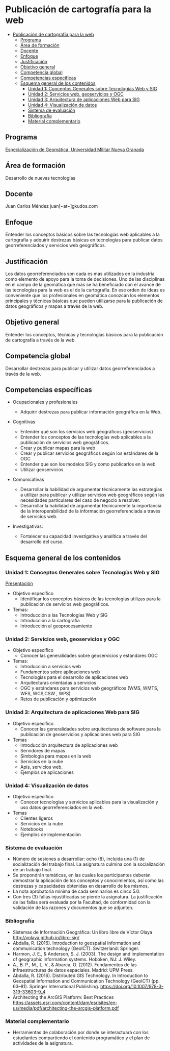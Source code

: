 # Publicación de cartografía para la web

- [Publicación de cartografía para la web](#publicaci%C3%B3n-de-cartograf%C3%ADa-para-la-web)
  - [Programa](#programa)
  - [Área de formación](#%C3%A1rea-de-formaci%C3%B3n)
  - [Docente](#docente)
  - [Enfoque](#enfoque)
  - [Justificación](#justificaci%C3%B3n)
  - [Objetivo general](#objetivo-general)
  - [Competencia global](#competencia-global)
  - [Competencias específicas](#competencias-espec%C3%ADficas)
  - [Esquema general de los contenidos](#esquema-general-de-los-contenidos)
    - [Unidad 1: Conceptos Generales sobre Tecnologías Web y SIG](#unidad-1-conceptos-generales-sobre-tecnolog%C3%ADas-web-y-sig)
    - [Unidad 2: Servicios web, geoservicios y OGC](#unidad-2-servicios-web-geoservicios-y-ogc)
    - [Unidad 3: Arquitectura de aplicaciones Web para SIG](#unidad-3-arquitectura-de-aplicaciones-web-para-sig)
    - [Unidad 4: Visualización de datos](#unidad-4-visualizaci%C3%B3n-de-datos)
    - [Sistema de evaluación](#sistema-de-evaluaci%C3%B3n)
    - [Bibliografía](#bibliograf%C3%ADa)
    - [Material complementario](#material-complementario)

## Programa

[Especialización de Geomática, Universidad Militar Nueva Granada](http://www.umng.edu.co/web/guest/programas-academicos/facultad-ingenieria/posgrados/especializaciones/especializacion-geomatica)

## Área de formación

Desarrollo  de nuevas tecnologías

## Docente

Juan Carlos Méndez
juan[~at~]gkudos.com

## Enfoque

Entender los conceptos básicos sobre las tecnologías web aplicables a la cartografía y adquirir destrezas básicas en tecnologías para   publicar datos georreferenciados y servicios web geográficos.

## Justificación

Los datos georreferenciados son cada es más utilizados en la industria como elemento de apoyo para la toma de decisiones.
Uno de las disciplinas en el campo de la geomática  que más se ha beneficiado con el avance de las tecnologías para la web es el de la cartografía. En ese orden de ideas es conveniente que los profesionales en geomática conozcan los elementos principales y técnicas básicas que pueden utilizarse para la publicación de datos geográficos y mapas a través de la web.

## Objetivo  general

Entender los conceptos, técnicas y tecnologías básicos para la publicación de cartografía a través de la web.

## Competencia global

Desarrollar destrezas para publicar y utilizar datos georreferenciados a través de la web.

## Competencias específicas

* Ocupacionales y profesionales
  *  Adquirir destrezas para publicar información geográfica en la Web.

* Cognitivas
  *  Entender qué son los servicios web geográficos (geoservicios)
  *  Entender los conceptos de las tecnologías web aplicables a la publicación de servicios web geográficos.
  *  Crear y publicar mapas para la web
  *  Crear y publicar servicios geográficos según los estándares de la OGC
  *  Entender que son los modelos SIG y como publicarlos en la web
  *  Utilizar geoservicios

* Comunicativas
  *  Desarrollar la habilidad de argumentar técnicamente las estrategias a utilizar para publicar y utilizar servicios web geográficos según las necesidades particulares del caso de negocio a resolver.
  *  Desarrollar la habilidad de argumentar técnicamente la importancia de la interoperabilidad de la información georreferenciada a través de servicios web.
  
* Investigativas:
  *  Fortalecer su capacidad investigativa y analítica a través del desarrollo  del curso.

## Esquema general de los contenidos

### Unidad 1: Conceptos Generales sobre Tecnologías Web y SIG 

[Presentación](https://github.com/dersteppenwolf/cartografia_web/tree/master/01_Conceptos)

* Objetivo específico
  * Identificar los conceptos básicos de las tecnologías utilizas para la publicación de servicios web geográficos.
* Temas:
  * Introducción a las Tecnologías Web y SIG
  * Introducción a la cartografía
  * Introducción al geoprocesamiento

### Unidad 2: Servicios web, geoservicios y OGC

* Objetivo específico
  * Conocer las generalidades sobre geoservicios y estándares OGC 
* Temas:
  * Introducción a servicios web
  * Fundamentos sobre aplicaciones web
  * Tecnologías para el desarrollo de aplicaciones web
  * Arquitecturas orientadas a servicios
  * OGC y estándares para servicios web geográficos  (WMS, WMTS, WFS, WCS,CSW , WPS)
  * Retos de publicación y optimización 


### Unidad 3: Arquitectura de aplicaciones Web para SIG

* Objetivo específico
  * Conocer las generalidades sobre arquitecturas de software para la publicación de geoservicios y aplicaciones web para SIG
* Temas
  * Introducción arquitectura de aplicaciones web
  * Servidores de mapas
  * Simbología para mapas en la web
  * Servicios en la nube
  * Apis, servicios web.
  * Ejemplos de aplicaciones

### Unidad 4: Visualización de datos

* Objetivo específico
  * Conocer tecnologías y servicios aplicables para la visualización y uso datos georreferenciados en la web.
* Temas
  * Clientes ligeros
  * Servicios en la nube
  * Notebooks
  * Ejemplos de implementación


### Sistema de evaluación

* Número  de sesiones a desarrollar: ocho  (8), incluida una (1) de socialización del trabajo final. La asignatura culmina con la socialización de un trabajo  final.
* Se propondrán temáticas, en las cuales los participantes deberán demostrar la aplicación de los conceptos y conocimientos, así como  las destrezas y capacidades obtenidas en desarrollo  de los mismos. 
* La nota aprobatoria mínima de cada seminarios es cinco  5.0.
* Con tres (3) fallas injustificadas se pierde la asignatura. La justificación de las fallas será evaluada por la Facultad, de conformidad con la validación de las razones y documentos que se adjunten.

### Bibliografía

* Sistemas  de  Información Geográfica:  Un libro libre de Víctor Olaya http://volaya.github.io/libro-sig/
* Abdalla, R. (2016). Introduction to geospatial information and communication technology (GeoICT). Switzerland: Springer.
* Harmon, J. E., & Anderson, S. J. (2003). The design and implementation of geographic information systems. Hoboken, NJ: J. Wiley.
* A., B. P., M., L. V., & Abarca, O. (2012). Fundamentos de las infraestructuras de datos espaciales. Madrid: UPM Press.
* Abdalla, R. (2016). Distributed GIS Technology. In Introduction to Geospatial Information and Communication Technology (GeoICT) (pp. 63–81). Springer International Publishing. https://doi.org/10.1007/978-3-319-33603-9_4
*  Architecting the ArcGIS Platform: Best Practices https://assets.esri.com/content/dam/esrisites/en-us/media/pdf/architecting-the-arcgis-platform.pdf



### Material complementario

* Herramientas de colaboración por donde se interactuará con los estudiantes compartiendo  el contenido  programático  y el plan de actividades de la asignatura.